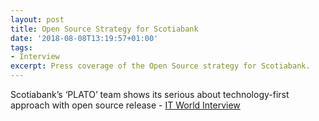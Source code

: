 ```yaml
---
layout: post
title: Open Source Strategy for Scotiabank
date: '2018-08-08T13:19:57+01:00'
tags:
- Interview
excerpt: Press coverage of the Open Source strategy for Scotiabank.
---
```

Scotiabank’s ‘PLATO’ team shows its serious about technology-first approach with open source release - [IT World Interview][1]

[1]:	https://www.itworldcanada.com/article/scotiabanks-plato-team-shows-its-serious-about-technology-first-approach-with-open-source-release/407562

